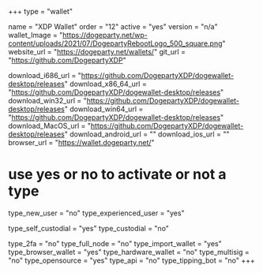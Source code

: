 +++
type = "wallet"

name = "XDP Wallet"
order = "12"
active = "yes"
version = "n/a"
wallet_Image = "https://dogeparty.net/wp-content/uploads/2021/07/DogepartyRebootLogo_500_square.png"
website_url = "https://dogeparty.net/wallets/"
git_url = "https://github.com/DogepartyXDP"

download_i686_url = "https://github.com/DogepartyXDP/dogewallet-desktop/releases"
download_x86_64_url = "https://github.com/DogepartyXDP/dogewallet-desktop/releases"
download_win32_url = "https://github.com/DogepartyXDP/dogewallet-desktop/releases"
download_win64_url = "https://github.com/DogepartyXDP/dogewallet-desktop/releases"
download_MacOS_url = "https://github.com/DogepartyXDP/dogewallet-desktop/releases"
download_android_url = ""
download_ios_url = ""
browser_url = "https://wallet.dogeparty.net/"

# use yes or no to activate or not a type
type_new_user = "no"
type_experienced_user = "yes"

type_self_custodial = "yes"
type_custodial = "no"

type_2fa = "no"
type_full_node = "no"
type_import_wallet = "yes"
type_browser_wallet = "yes"
type_hardware_wallet = "no"
type_multisig = "no"
type_opensource = "yes"
type_api = "no"
type_tipping_bot = "no"
+++